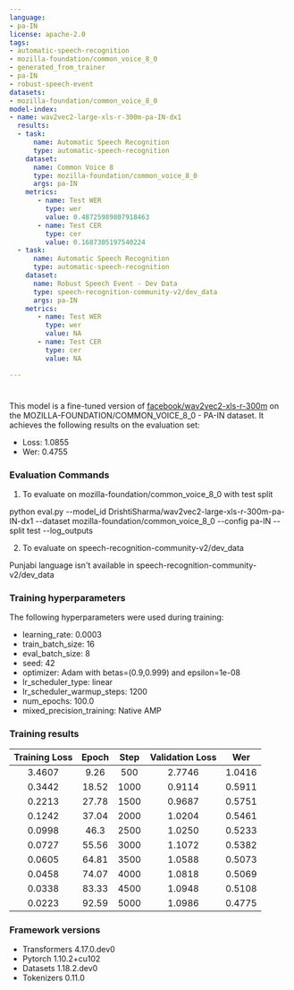 ```yaml
---
language:
- pa-IN
license: apache-2.0
tags:
- automatic-speech-recognition
- mozilla-foundation/common_voice_8_0
- generated_from_trainer
- pa-IN
- robust-speech-event
datasets:
- mozilla-foundation/common_voice_8_0
model-index:
- name: wav2vec2-large-xls-r-300m-pa-IN-dx1
  results:
  - task: 
      name: Automatic Speech Recognition 
      type: automatic-speech-recognition
    dataset:
      name: Common Voice 8
      type: mozilla-foundation/common_voice_8_0
      args: pa-IN
    metrics:
       - name: Test WER
         type: wer
         value: 0.48725989807918463
       - name: Test CER
         type: cer
         value: 0.1687305197540224
  - task: 
      name: Automatic Speech Recognition
      type: automatic-speech-recognition
    dataset:
      name: Robust Speech Event - Dev Data
      type: speech-recognition-community-v2/dev_data
      args: pa-IN
    metrics:
       - name: Test WER
         type: wer
         value: NA
       - name: Test CER
         type: cer
         value: NA

---
```


<!-- This model card has been generated automatically according to the information the Trainer had access to. You
should probably proofread and complete it, then remove this comment. -->

# 

This model is a fine-tuned version of [facebook/wav2vec2-xls-r-300m](https://huggingface.co/facebook/wav2vec2-xls-r-300m) on the MOZILLA-FOUNDATION/COMMON_VOICE_8_0 - PA-IN dataset.
It achieves the following results on the evaluation set:
- Loss: 1.0855
- Wer: 0.4755


### Evaluation Commands

1. To evaluate on mozilla-foundation/common_voice_8_0 with test split

python eval.py --model_id DrishtiSharma/wav2vec2-large-xls-r-300m-pa-IN-dx1 --dataset mozilla-foundation/common_voice_8_0 --config pa-IN --split test --log_outputs

2. To evaluate on speech-recognition-community-v2/dev_data

Punjabi language isn't available in speech-recognition-community-v2/dev_data


### Training hyperparameters

The following hyperparameters were used during training:
- learning_rate: 0.0003
- train_batch_size: 16
- eval_batch_size: 8
- seed: 42
- optimizer: Adam with betas=(0.9,0.999) and epsilon=1e-08
- lr_scheduler_type: linear
- lr_scheduler_warmup_steps: 1200
- num_epochs: 100.0
- mixed_precision_training: Native AMP

### Training results

| Training Loss | Epoch | Step | Validation Loss | Wer    |
|:-------------:|:-----:|:----:|:---------------:|:------:|
| 3.4607        | 9.26  | 500  | 2.7746          | 1.0416 |
| 0.3442        | 18.52 | 1000 | 0.9114          | 0.5911 |
| 0.2213        | 27.78 | 1500 | 0.9687          | 0.5751 |
| 0.1242        | 37.04 | 2000 | 1.0204          | 0.5461 |
| 0.0998        | 46.3  | 2500 | 1.0250          | 0.5233 |
| 0.0727        | 55.56 | 3000 | 1.1072          | 0.5382 |
| 0.0605        | 64.81 | 3500 | 1.0588          | 0.5073 |
| 0.0458        | 74.07 | 4000 | 1.0818          | 0.5069 |
| 0.0338        | 83.33 | 4500 | 1.0948          | 0.5108 |
| 0.0223        | 92.59 | 5000 | 1.0986          | 0.4775 |


### Framework versions

- Transformers 4.17.0.dev0
- Pytorch 1.10.2+cu102
- Datasets 1.18.2.dev0
- Tokenizers 0.11.0
